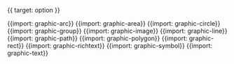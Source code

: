 {{ target: option }}

{{import: graphic-arc}}
{{import: graphic-area}}
{{import: graphic-circle}}
{{import: graphic-group}}
{{import: graphic-image}}
{{import: graphic-line}}
{{import: graphic-path}}
{{import: graphic-polygon}}
{{import: graphic-rect}}
{{import: graphic-richtext}}
{{import: graphic-symbol}}
{{import: graphic-text}}
